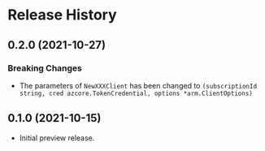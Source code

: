 # Release History

## 0.2.0 (2021-10-27)
### Breaking Changes

- The parameters of `NewXXXClient` has been changed to `(subscriptionId string, cred azcore.TokenCredential, options *arm.ClientOptions)`

## 0.1.0 (2021-10-15)

- Initial preview release.
